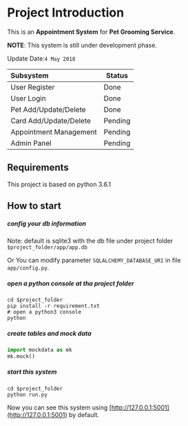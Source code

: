 # Project Introduction 

This is an **Appointment System** for **Pet Grooming Service**.

**NOTE**: This system is still under development phase. 

Update Date:`4 May 2018`


Subsystem|Status
:-- | --- 
User Register| Done 
User Login| Done 
Pet Add/Update/Delete| Done 
Card Add/Update/Delete| Pending 
Appointment Management| Pending 
Admin Panel| Pending


## Requirements
This project is based on python 3.6.1

## How to start
##### config your db information 
Note: default is sqlite3 with the db file under project folder `$project_folder/app/app.db`

Or You can modify parameter `SQLALCHEMY_DATABASE_URI` in file  `app/config.py`.

##### open a python console at tha project folder
```shell
cd $project_folder
pip install -r requirement.txt
# open a python3 console
python
```
##### create tables and mock data
```python
import mockdata as mk
mk.mock()
```

##### start this system
```shell
cd $project_folder
python run.py
```
Now you can see this system using [http://127.0.0.1:5001](http://127.0.0.1:5001) by default.